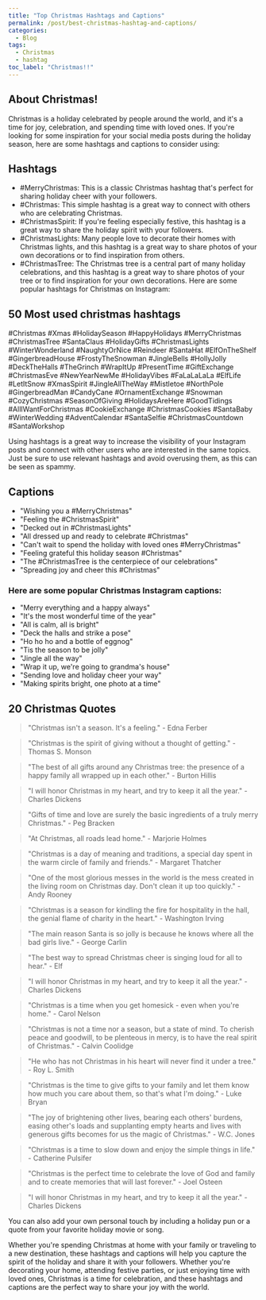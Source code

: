 ```yaml
---
title: "Top Christmas Hashtags and Captions"
permalink: /post/best-christmas-hashtag-and-captions/
categories:
  - Blog
tags:
  - Christmas
  - hashtag
toc_label: "Christmas!!"
---
```


## About Christmas!
Christmas is a holiday celebrated by people around the world, and it's a time for joy, celebration, and spending time with loved ones. If you're looking for some inspiration for your social media posts during the holiday season, here are some hashtags and captions to consider using:

## Hashtags

* #MerryChristmas: This is a classic Christmas hashtag that's perfect for sharing holiday cheer with your followers.
* #Christmas: This simple hashtag is a great way to connect with others who are celebrating Christmas.
* #ChristmasSpirit: If you're feeling especially festive, this hashtag is a great way to share the holiday spirit with your followers.
* #ChristmasLights: Many people love to decorate their homes with Christmas lights, and this hashtag is a great way to share photos of your own decorations or to find inspiration from others.
* #ChristmasTree: The Christmas tree is a central part of many holiday celebrations, and this hashtag is a great way to share photos of your tree or to find inspiration for your own decorations.
  Here are some popular hashtags for Christmas on Instagram:

## 50 Most used christmas hashtags
#Christmas
#Xmas
#HolidaySeason
#HappyHolidays
#MerryChristmas
#ChristmasTree
#SantaClaus
#HolidayGifts
#ChristmasLights
#WinterWonderland
#NaughtyOrNice
#Reindeer
#SantaHat
#ElfOnTheShelf
#GingerbreadHouse
#FrostyTheSnowman
#JingleBells
#HollyJolly
#DeckTheHalls
#TheGrinch
#WrapItUp
#PresentTime
#GiftExchange
#ChristmasEve
#NewYearNewMe
#HolidayVibes
#FaLaLaLaLa
#ElfLife
#LetItSnow
#XmasSpirit
#JingleAllTheWay
#Mistletoe
#NorthPole
#GingerbreadMan
#CandyCane
#OrnamentExchange
#Snowman
#CozyChristmas
#SeasonOfGiving
#HolidaysAreHere
#GoodTidings
#AllIWantForChristmas
#CookieExchange
#ChristmasCookies
#SantaBaby
#WinterWedding
#AdventCalendar
#SantaSelfie
#ChristmasCountdown
#SantaWorkshop

Using hashtags is a great way to increase the visibility of your Instagram posts and connect with other users who are interested in the same topics. Just be sure to use relevant hashtags and avoid overusing them, as this can be seen as spammy.

## Captions

* "Wishing you a #MerryChristmas"
* "Feeling the #ChristmasSpirit"
* "Decked out in #ChristmasLights"
* "All dressed up and ready to celebrate #Christmas"
* "Can't wait to spend the holiday with loved ones #MerryChristmas"
* "Feeling grateful this holiday season #Christmas"
* "The #ChristmasTree is the centerpiece of our celebrations"
* "Spreading joy and cheer this #Christmas"


### Here are some popular Christmas Instagram captions:
* "Merry everything and a happy always"
* "It's the most wonderful time of the year"
* "All is calm, all is bright"
* "Deck the halls and strike a pose"
* "Ho ho ho and a bottle of eggnog"
* "Tis the season to be jolly"
* "Jingle all the way"
* "Wrap it up, we're going to grandma's house"
* "Sending love and holiday cheer your way"
* "Making spirits bright, one photo at a time"

## 20 Christmas Quotes
>"Christmas isn't a season. It's a feeling." - Edna Ferber

>"Christmas is the spirit of giving without a thought of getting." - Thomas S. Monson

>"The best of all gifts around any Christmas tree: the presence of a happy family all wrapped up in each other." - Burton Hillis

>"I will honor Christmas in my heart, and try to keep it all the year." - Charles Dickens

>"Gifts of time and love are surely the basic ingredients of a truly merry Christmas." - Peg Bracken

>"At Christmas, all roads lead home." - Marjorie Holmes

>"Christmas is a day of meaning and traditions, a special day spent in the warm circle of family and friends." - Margaret Thatcher

>"One of the most glorious messes in the world is the mess created in the living room on Christmas day. Don't clean it up too quickly." - Andy Rooney

>"Christmas is a season for kindling the fire for hospitality in the hall, the genial flame of charity in the heart." - Washington Irving

>"The main reason Santa is so jolly is because he knows where all the bad girls live." - George Carlin

>"The best way to spread Christmas cheer is singing loud for all to hear." - Elf

>"I will honor Christmas in my heart, and try to keep it all the year." - Charles Dickens

>"Christmas is a time when you get homesick - even when you're home." - Carol Nelson

>"Christmas is not a time nor a season, but a state of mind. To cherish peace and goodwill, to be plenteous in mercy, is to have the real spirit of Christmas." - Calvin Coolidge

>"He who has not Christmas in his heart will never find it under a tree." - Roy L. Smith

>"Christmas is the time to give gifts to your family and let them know how much you care about them, so that's what I'm doing." - Luke Bryan

>"The joy of brightening other lives, bearing each others' burdens, easing other's loads and supplanting empty hearts and lives with generous gifts becomes for us the magic of Christmas." - W.C. Jones

>"Christmas is a time to slow down and enjoy the simple things in life." - Catherine Pulsifer

>"Christmas is the perfect time to celebrate the love of God and family and to create memories that will last forever." - Joel Osteen

>"I will honor Christmas in my heart, and try to keep it all the year." - Charles Dickens

You can also add your own personal touch by including a holiday pun or a quote from your favorite holiday movie or song.

Whether you're spending Christmas at home with your family or traveling to a new destination, these hashtags and captions will help you capture the spirit of the holiday and share it with your followers. Whether you're decorating your home, attending festive parties, or just enjoying time with loved ones, Christmas is a time for celebration, and these hashtags and captions are the perfect way to share your joy with the world.